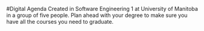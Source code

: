 #Digital Agenda
Created in Software Engineering 1 at University of Manitoba in a group of five people.
 Plan ahead with your degree to make sure you have all the courses you need to graduate.
